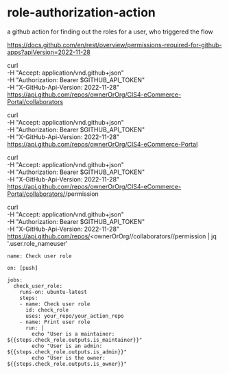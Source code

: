 # role-authorization-action
a github action for finding out the roles for a user, who triggered the flow

https://docs.github.com/en/rest/overview/permissions-required-for-github-apps?apiVersion=2022-11-28


curl \
  -H "Accept: application/vnd.github+json" \
  -H "Authorization: Bearer $GITHUB_API_TOKEN"\
  -H "X-GitHub-Api-Version: 2022-11-28" \
https://api.github.com/repos/ownerOrOrg/CIS4-eCommerce-Portal/collaborators

curl \
  -H "Accept: application/vnd.github+json" \
  -H "Authorization: Bearer $GITHUB_API_TOKEN"\
  -H "X-GitHub-Api-Version: 2022-11-28" \
https://api.github.com/repos/ownerOrOrg/CIS4-eCommerce-Portal


curl \
  -H "Accept: application/vnd.github+json" \
  -H "Authorization: Bearer $GITHUB_API_TOKEN"\
  -H "X-GitHub-Api-Version: 2022-11-28" \
https://api.github.com/repos/ownerOrOrg/CIS4-eCommerce-Portal/collaborators/<user>/permission


curl \
  -H "Accept: application/vnd.github+json" \
  -H "Authorization: Bearer $GITHUB_API_TOKEN"\
  -H "X-GitHub-Api-Version: 2022-11-28" \
https://api.github.com/repos/<ownerOrOrg/<projectname>/collaborators/<user>/permission | jq '.user.role_nameuser'



```
name: Check user role

on: [push]

jobs:
  check_user_role:
    runs-on: ubuntu-latest
    steps:
    - name: Check user role
      id: check_role
      uses: your_repo/your_action_repo
    - name: Print user role
      run: |
        echo "User is a maintainer: ${{steps.check_role.outputs.is_maintainer}}"
        echo "User is an admin: ${{steps.check_role.outputs.is_admin}}"
        echo "User is the owner: ${{steps.check_role.outputs.is_owner}}"
```